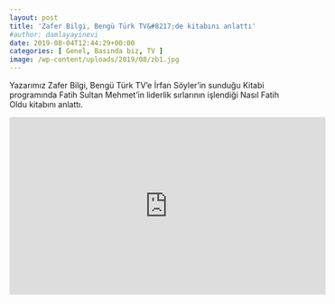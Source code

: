 ```yaml
---
layout: post
title: 'Zafer Bilgi, Bengü Türk TV&#8217;de kitabını anlattı'
#author: damlayayinevi
date: 2019-08-04T12:44:29+00:00
categories: [ Genel, Basında biz, TV ]
image: /wp-content/uploads/2019/08/zb1.jpg
---
```

Yazarımız Zafer Bilgi, Bengü Türk TV&#8217;e İrfan Söyler&#8217;in sunduğu Kitabi programında Fatih Sultan Mehmet&#8217;in liderlik sırlarının işlendiği Nasıl Fatih Oldu kitabını anlattı.
<iframe width="560" height="315" src="https://www.youtube.com/embed/pxbG8szo-ME" frameborder="0" allow="accelerometer; autoplay; encrypted-media; gyroscope; picture-in-picture" allowfullscreen></iframe>